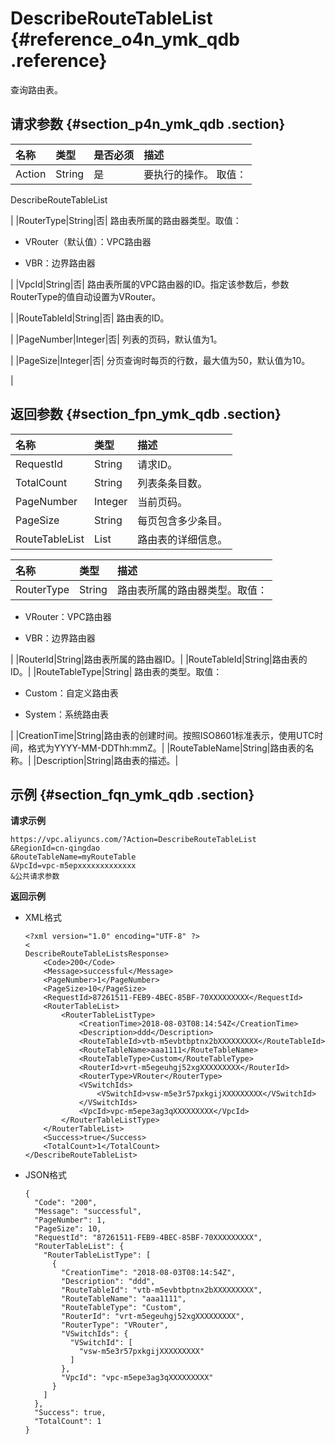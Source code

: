 # DescribeRouteTableList {#reference_o4n_ymk_qdb .reference}

查询路由表。

## 请求参数 {#section_p4n_ymk_qdb .section}

|名称|类型|是否必须|描述|
|:-|:-|:---|:-|
|Action|String|是| 要执行的操作。 取值：

 DescribeRouteTableList

 |
|RouterType|String|否| 路由表所属的路由器类型。取值：

 -   VRouter（默认值）：VPC路由器

-   VBR：边界路由器


 |
|VpcId|String|否| 路由表所属的VPC路由器的ID。指定该参数后，参数RouterType的值自动设置为VRouter。

 |
|RouteTableId|String|否| 路由表的ID。

 |
|PageNumber|Integer|否| 列表的页码，默认值为1。

 |
|PageSize|Integer|否| 分页查询时每页的行数，最大值为50，默认值为10。

 |

## 返回参数 {#section_fpn_ymk_qdb .section}

|名称|类型|描述|
|:-|:-|:-|
|RequestId|String|请求ID。|
|TotalCount|String|列表条条目数。|
|PageNumber|Integer|当前页码。|
|PageSize|String|每页包含多少条目。|
|RouteTableList|List|路由表的详细信息。|

|名称|类型|描述|
|:-|:-|:-|
|RouterType|String| 路由表所属的路由器类型。取值：

 -   VRouter：VPC路由器

-   VBR：边界路由器


 |
|RouterId|String|路由表所属的路由器ID。|
|RouteTableId|String|路由表的ID。|
|RouteTableType|String| 路由表的类型。取值：

 -   Custom：自定义路由表

-   System：系统路由表


 |
|CreationTime|String|路由表的创建时间。按照ISO8601标准表示，使用UTC时间，格式为YYYY-MM-DDThh:mmZ。|
|RouteTableName|String|路由表的名称。|
|Description|String|路由表的描述。|

## 示例 {#section_fqn_ymk_qdb .section}

**请求示例**

```
https://vpc.aliyuncs.com/?Action=DescribeRouteTableList
&RegionId=cn-qingdao
&RouteTableName=myRouteTable
&VpcId=vpc-m5epxxxxxxxxxxxxx
&公共请求参数
```

**返回示例**

-   XML格式

    ```
    <?xml version="1.0" encoding="UTF-8" ?>
    <
    DescribeRouteTableListsResponse>
    	<Code>200</Code>
    	<Message>successful</Message>
    	<PageNumber>1</PageNumber>
    	<PageSize>10</PageSize>
    	<RequestId>87261511-FEB9-4BEC-85BF-70XXXXXXXXX</RequestId>
    	<RouterTableList>
    		<RouterTableListType>
    			<CreationTime>2018-08-03T08:14:54Z</CreationTime>
    			<Description>ddd</Description>
    			<RouteTableId>vtb-m5evbtbptnx2bXXXXXXXXX</RouteTableId>
    			<RouteTableName>aaa1111</RouteTableName>
    			<RouteTableType>Custom</RouteTableType>
    			<RouterId>vrt-m5egeuhgj52xgXXXXXXXXX</RouterId>
    			<RouterType>VRouter</RouterType>
    			<VSwitchIds>
    				<VSwitchId>vsw-m5e3r57pxkgijXXXXXXXXX</VSwitchId>
    			</VSwitchIds>
    			<VpcId>vpc-m5epe3ag3qXXXXXXXXX</VpcId>
    		</RouterTableListType>
    	</RouterTableList>
    	<Success>true</Success>
    	<TotalCount>1</TotalCount> 
    </DescribeRouteTableList>
    ```

-   JSON格式

    ```
    {
      "Code": "200",
      "Message": "successful",
      "PageNumber": 1,
      "PageSize": 10,
      "RequestId": "87261511-FEB9-4BEC-85BF-70XXXXXXXXX",
      "RouterTableList": {
        "RouterTableListType": [
          {
            "CreationTime": "2018-08-03T08:14:54Z",
            "Description": "ddd",
            "RouteTableId": "vtb-m5evbtbptnx2bXXXXXXXXX",
            "RouteTableName": "aaa1111",
            "RouteTableType": "Custom",
            "RouterId": "vrt-m5egeuhgj52xgXXXXXXXXX",
            "RouterType": "VRouter",
            "VSwitchIds": {
              "VSwitchId": [
                "vsw-m5e3r57pxkgijXXXXXXXXX"
              ]
            },
            "VpcId": "vpc-m5epe3ag3qXXXXXXXXX"
          }
        ]
      },
      "Success": true,
      "TotalCount": 1
    }
    ```


